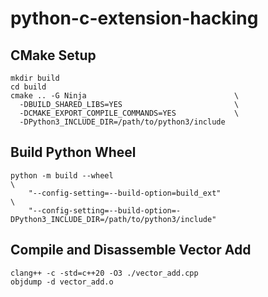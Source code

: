 # python-c-extension-hacking

## CMake Setup

```shell
mkdir build
cd build
cmake .. -G Ninja                                 \
  -DBUILD_SHARED_LIBS=YES                         \
  -DCMAKE_EXPORT_COMPILE_COMMANDS=YES             \
  -DPython3_INCLUDE_DIR=/path/to/python3/include
```


## Build Python Wheel

```shell
python -m build --wheel                                                               \
    "--config-setting=--build-option=build_ext"                                       \
    "--config-setting=--build-option=-DPython3_INCLUDE_DIR=/path/to/python3/include"
```


## Compile and Disassemble Vector Add

```shell
clang++ -c -std=c++20 -O3 ./vector_add.cpp
objdump -d vector_add.o
```
